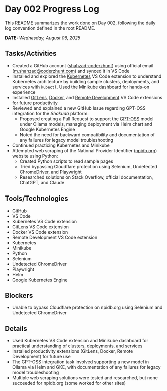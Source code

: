 # Day 002 Progress Log

This README summarizes the work done on Day 002, following the daily log convention defined in the root README.

**DATE:** _Wednesday, August 06, 2025_

## Tasks/Activities
- Created a GitHub account ([shahzad-coderzhunt](https://github.com/shahzad-coderzhunt)) using official email ([m.shahzad@coderzhunt.com](mailto:m.shahzad@coderzhunt.com)) and synced it in VS Code
- Installed and explored the [Kubernetes](https://marketplace.visualstudio.com/items?itemName=ms-kubernetes-tools.vscode-kubernetes-tools) VS Code extension to understand Kubernetes architecture by building sample clusters, deployments, and services with `kubectl`. Used the Minikube dashboard for hands-on experience
- Installed [GitLens](https://marketplace.visualstudio.com/items?itemName=eamodio.gitlens), [Docker](https://marketplace.visualstudio.com/items?itemName=ms-azuretools.vscode-docker), and [Remote Development](https://marketplace.visualstudio.com/items?itemName=ms-vscode-remote.vscode-remote-extensionpack) VS Code extensions for future productivity
- Reviewed and explained a new GitHub Issue regarding GPT-OSS integration for the *Shakuda* platform:
    - Proposed creating a Pull Request to support the [GPT-OSS](https://openai.com/index/introducing-gpt-oss/) model under Ollama models, managing deployment via Helm chart and Google Kubernetes Engine
    - Noted the need for backward compatibility and documentation of any failures for legacy model troubleshooting
- Continued practicing Kubernetes and Minikube
- Attempted web scraping of the National Provider Identifier ([npidb.org](https://npidb.org/doctors/allopathic_osteopathic_physicians/allergy_207ka0200x)) website using Python:
    - Created Python scripts to read sample pages
    - Tried bypassing Cloudflare protection using Selenium, Undetected ChromeDriver, and Playwright
    - Researched solutions on Stack Overflow, official documentation, ChatGPT, and Claude

## Tools/Technologies
- GitHub
- VS Code
- Kubernetes VS Code extension
- GitLens VS Code extension
- Docker VS Code extension
- Remote Development VS Code extension
- Kubernetes
- Minikube
- Python
- Selenium
- Undetected ChromeDriver
- Playwright
- Helm
- Google Kubernetes Engine

## Blockers
- Unable to bypass Cloudflare protection on npidb.org using Selenium and Undetected ChromeDriver

## Details
- Used Kubernetes VS Code extension and Minikube dashboard for practical understanding of clusters, deployments, and services
- Installed productivity extensions (GitLens, Docker, Remote Development) for future use
- The GPT-OSS integration task involved supporting a new model in Ollama via Helm and GKE, with documentation of any failures for legacy model troubleshooting
- Multiple web scraping solutions were tested and researched, but none succeeded for npidb.org (some worked for other sites)
